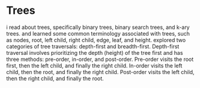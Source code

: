 # Trees


i read about  trees, specifically binary trees, binary search trees, and k-ary trees. and learned some common terminology associated with trees, such as nodes, root, left child, right child, edge, leaf, and height.
explored two categories of tree traversals: depth-first and breadth-first. Depth-first traversal involves prioritizing the depth (height) of the tree first and has three methods: pre-order, in-order, and post-order. Pre-order visits the root first, then the left child, and finally the right child. In-order visits the left child, then the root, and finally the right child. Post-order visits the left child, then the right child, and finally the root.
